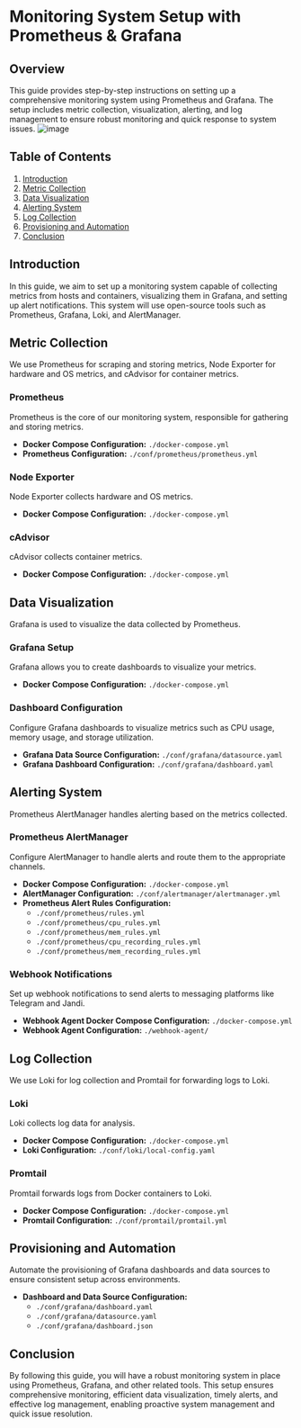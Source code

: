 # Monitoring System Setup with Prometheus & Grafana

## Overview

This guide provides step-by-step instructions on setting up a comprehensive monitoring system using Prometheus and Grafana. The setup includes metric collection, visualization, alerting, and log management to ensure robust monitoring and quick response to system issues.
![image](https://github.com/user-attachments/assets/e5c3dab7-0b27-4c49-a0fd-b3eafeafa573)


## Table of Contents
1. [Introduction](#introduction)
2. [Metric Collection](#metric-collection)
3. [Data Visualization](#data-visualization)
4. [Alerting System](#alerting-system)
5. [Log Collection](#log-collection)
6. [Provisioning and Automation](#provisioning-and-automation)
7. [Conclusion](#conclusion)

## Introduction

In this guide, we aim to set up a monitoring system capable of collecting metrics from hosts and containers, visualizing them in Grafana, and setting up alert notifications. This system will use open-source tools such as Prometheus, Grafana, Loki, and AlertManager.

## Metric Collection

We use Prometheus for scraping and storing metrics, Node Exporter for hardware and OS metrics, and cAdvisor for container metrics.

### Prometheus

Prometheus is the core of our monitoring system, responsible for gathering and storing metrics.

- **Docker Compose Configuration:** `./docker-compose.yml`
- **Prometheus Configuration:** `./conf/prometheus/prometheus.yml`

### Node Exporter

Node Exporter collects hardware and OS metrics.

- **Docker Compose Configuration:** `./docker-compose.yml`

### cAdvisor

cAdvisor collects container metrics.

- **Docker Compose Configuration:** `./docker-compose.yml`

## Data Visualization

Grafana is used to visualize the data collected by Prometheus.

### Grafana Setup

Grafana allows you to create dashboards to visualize your metrics.

- **Docker Compose Configuration:** `./docker-compose.yml`

### Dashboard Configuration

Configure Grafana dashboards to visualize metrics such as CPU usage, memory usage, and storage utilization.

- **Grafana Data Source Configuration:** `./conf/grafana/datasource.yaml`
- **Grafana Dashboard Configuration:** `./conf/grafana/dashboard.yaml`

## Alerting System

Prometheus AlertManager handles alerting based on the metrics collected.

### Prometheus AlertManager

Configure AlertManager to handle alerts and route them to the appropriate channels.

- **Docker Compose Configuration:** `./docker-compose.yml`
- **AlertManager Configuration:** `./conf/alertmanager/alertmanager.yml`
- **Prometheus Alert Rules Configuration:** 
  - `./conf/prometheus/rules.yml`
  - `./conf/prometheus/cpu_rules.yml`
  - `./conf/prometheus/mem_rules.yml`
  - `./conf/prometheus/cpu_recording_rules.yml`
  - `./conf/prometheus/mem_recording_rules.yml`

### Webhook Notifications

Set up webhook notifications to send alerts to messaging platforms like Telegram and Jandi.

- **Webhook Agent Docker Compose Configuration:** `./docker-compose.yml`
- **Webhook Agent Configuration:** `./webhook-agent/`

## Log Collection

We use Loki for log collection and Promtail for forwarding logs to Loki.

### Loki

Loki collects log data for analysis.

- **Docker Compose Configuration:** `./docker-compose.yml`
- **Loki Configuration:** `./conf/loki/local-config.yaml`

### Promtail

Promtail forwards logs from Docker containers to Loki.

- **Docker Compose Configuration:** `./docker-compose.yml`
- **Promtail Configuration:** `./conf/promtail/promtail.yml`

## Provisioning and Automation

Automate the provisioning of Grafana dashboards and data sources to ensure consistent setup across environments.

- **Dashboard and Data Source Configuration:**
  - `./conf/grafana/dashboard.yaml`
  - `./conf/grafana/datasource.yaml`
  - `./conf/grafana/dashboard.json`

## Conclusion

By following this guide, you will have a robust monitoring system in place using Prometheus, Grafana, and other related tools. This setup ensures comprehensive monitoring, efficient data visualization, timely alerts, and effective log management, enabling proactive system management and quick issue resolution.
